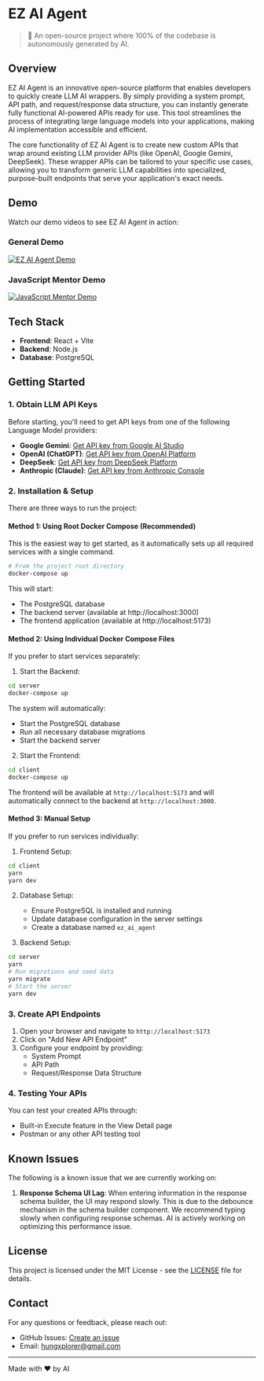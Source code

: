 # EZ AI Agent

> 🤖 An open-source project where 100% of the codebase is autonomously generated by AI.

## Overview

EZ AI Agent is an innovative open-source platform that enables developers to quickly create LLM AI wrappers. By simply providing a system prompt, API path, and request/response data structure, you can instantly generate fully functional AI-powered APIs ready for use. This tool streamlines the process of integrating large language models into your applications, making AI implementation accessible and efficient.

The core functionality of EZ AI Agent is to create new custom APIs that wrap around existing LLM provider APIs (like OpenAI, Google Gemini, DeepSeek). These wrapper APIs can be tailored to your specific use cases, allowing you to transform generic LLM capabilities into specialized, purpose-built endpoints that serve your application's exact needs.

## Demo

Watch our demo videos to see EZ AI Agent in action:

### General Demo

[![EZ AI Agent Demo](https://img.youtube.com/vi/wF2G0HhhmbQ/0.jpg)](https://youtu.be/wF2G0HhhmbQ)

### JavaScript Mentor Demo

[![JavaScript Mentor Demo](https://img.youtube.com/vi/UvLXyXWF_Kg/0.jpg)](https://youtu.be/UvLXyXWF_Kg)

## Tech Stack

- **Frontend**: React + Vite
- **Backend**: Node.js
- **Database**: PostgreSQL

## Getting Started

### 1. Obtain LLM API Keys

Before starting, you'll need to get API keys from one of the following Language Model providers:

- **Google Gemini**: [Get API key from Google AI Studio](https://makersuite.google.com/app/apikey)
- **OpenAI (ChatGPT)**: [Get API key from OpenAI Platform](https://platform.openai.com/api-keys)
- **DeepSeek**: [Get API key from DeepSeek Platform](https://platform.deepseek.com/)
- **Anthropic (Claude)**: [Get API key from Anthropic Console](https://console.anthropic.com/keys)

### 2. Installation & Setup

There are three ways to run the project:

#### Method 1: Using Root Docker Compose (Recommended)

This is the easiest way to get started, as it automatically sets up all required services with a single command.

```bash
# From the project root directory
docker-compose up
```

This will start:

- The PostgreSQL database
- The backend server (available at http://localhost:3000)
- The frontend application (available at http://localhost:5173)

#### Method 2: Using Individual Docker Compose Files

If you prefer to start services separately:

1. Start the Backend:

```bash
cd server
docker-compose up
```

The system will automatically:

- Start the PostgreSQL database
- Run all necessary database migrations
- Start the backend server

2. Start the Frontend:

```bash
cd client
docker-compose up
```

The frontend will be available at `http://localhost:5173` and will automatically connect to the backend at `http://localhost:3000`.

#### Method 3: Manual Setup

If you prefer to run services individually:

1. Frontend Setup:

```bash
cd client
yarn
yarn dev
```

2. Database Setup:

   - Ensure PostgreSQL is installed and running
   - Update database configuration in the server settings
   - Create a database named `ez_ai_agent`

3. Backend Setup:

```bash
cd server
yarn
# Run migrations and seed data
yarn migrate
# Start the server
yarn dev
```

### 3. Create API Endpoints

1. Open your browser and navigate to `http://localhost:5173`
2. Click on "Add New API Endpoint"
3. Configure your endpoint by providing:
   - System Prompt
   - API Path
   - Request/Response Data Structure

### 4. Testing Your APIs

You can test your created APIs through:

- Built-in Execute feature in the View Detail page
- Postman or any other API testing tool

## Known Issues

The following is a known issue that we are currently working on:

1. **Response Schema UI Lag**: When entering information in the response schema builder, the UI may respond slowly. This is due to the debounce mechanism in the schema builder component. We recommend typing slowly when configuring response schemas. AI is actively working on optimizing this performance issue.

## License

This project is licensed under the MIT License - see the [LICENSE](LICENSE) file for details.

## Contact

For any questions or feedback, please reach out:

- GitHub Issues: [Create an issue](https://github.com/hungxplorer/ez-ai-agent/issues)
- Email: hungxplorer@gmail.com

---

Made with ❤️ by AI

